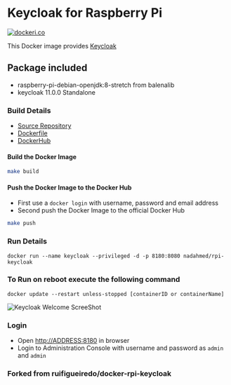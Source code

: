 # Keycloak for Raspberry Pi

[![dockeri.co](http://dockeri.co/image/nadahmed/rpi-keycloak)](https://registry.hub.docker.com/u/nadahmed/rpi-keycloak/)

This Docker image provides [Keycloak](http://keycloak.jboss.org/)

## Package included

- raspberry-pi-debian-openjdk:8-stretch from balenalib
- keycloak 11.0.0 Standalone

### Build Details

- [Source Repository](https://github.com/nadahmed/docker-rpi-keycloak)
- [Dockerfile](https://github.com/nadahmed/docker-rpi-keycloak/blob/master/Dockerfile)
- [DockerHub](https://registry.hub.docker.com/u/nadahmed/rpi-keycloak/)

#### Build the Docker Image

```bash
make build
```

#### Push the Docker Image to the Docker Hub

- First use a `docker login` with username, password and email address
- Second push the Docker Image to the official Docker Hub

```bash
make push
```

### Run Details

```docker
docker run --name keycloak --privileged -d -p 8180:8080 nadahmed/rpi-keycloak
```

### To Run on reboot execute the following command

```docker
docker update --restart unless-stopped [containerID or containerName]
```

![Keycloak Welcome ScreeShot](https://raw.githubusercontent.com/ruifigueiredo/docker-rpi-keycloak/master/imagens/keycloak_welcomepage.png)

### Login

- Open <http://ADDRESS:8180> in browser
- Login to Administration Console with username and password as `admin` and `admin`

### Forked from ruifigueiredo/docker-rpi-keycloak
